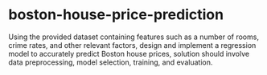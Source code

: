 # boston-house-price-prediction
Using the provided dataset  containing features such as a number of rooms, crime rates, and  other relevant factors, design and implement a regression model to  accurately predict Boston house prices, solution should  involve data preprocessing, model selection, training, and  evaluation.
